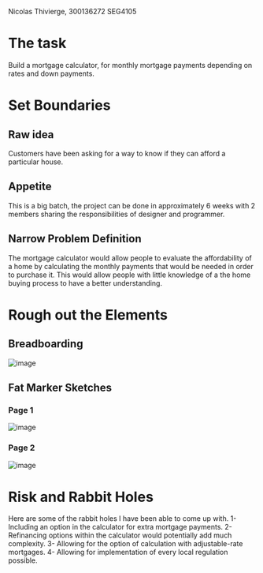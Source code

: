 Nicolas Thivierge, 300136272
SEG4105

# The task 
Build a mortgage calculator, for monthly mortgage payments depending on rates and down payments.

# Set Boundaries

## Raw idea
Customers have been asking for a way to know if they can afford a particular house.

## Appetite
This is a big batch, the project can be done in approximately 6 weeks with 2 members sharing the responsibilities of designer and programmer.

## Narrow Problem Definition
The mortgage calculator would allow people to evaluate the affordability of a home by calculating the monthly payments that would be needed in order to purchase it. This would allow people with little knowledge of a the home buying process to have a better understanding.

# Rough out the Elements

## Breadboarding
![image](https://github.com/Nico242001/seg4105_playground/assets/91162102/9c95477b-347c-464c-8150-de3a24237e62)

## Fat Marker Sketches

### Page 1
![image](https://github.com/Nico242001/seg4105_playground/assets/91162102/c890345b-1428-4643-8d14-b51c2ab80f39)

### Page 2
![image](https://github.com/Nico242001/seg4105_playground/assets/91162102/b2c8274f-6023-46c5-bcf8-ef3d006d13ee)

# Risk and Rabbit Holes
Here are some of the rabbit holes I have been able to come up with. 
1- Including an option in the calculator for extra mortgage payments.
2- Refinancing options within the calculator would potentially add much complexity.
3- Allowing for the option of calculation with adjustable-rate mortgages.
4- Allowing for implementation of every local regulation possible.
